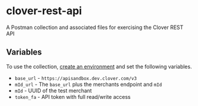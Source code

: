 # clover-rest-api

A Postman collection and associated files for exercising the Clover REST API

## Variables

To use the collection, [create an environment](https://www.getpostman.com/docs/v6/postman/environments_and_globals/manage_environments) and set the following variables.

* `base_url` - `https://apisandbox.dev.clover.com/v3`
* `mId_url` - The `base_url` plus the merchants endpoint and `mId`
* `mId` - UUID of the test merchant
* `token_fa` - API token with full read/write access

